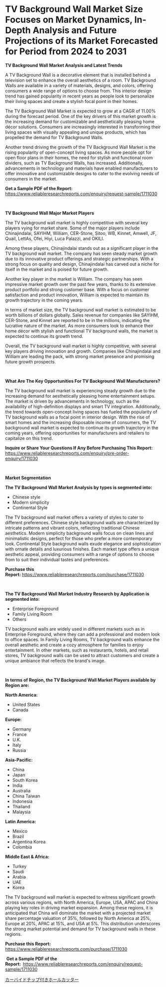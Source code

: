 <p><h1>TV Background Wall Market Size Focuses on Market Dynamics, In-Depth Analysis and Future Projections of its Market Forecasted for Period from 2024 to 2031</h1></p><p><strong>TV Background Wall Market Analysis and Latest Trends</strong></p>
<p><p>A TV Background Wall is a decorative element that is installed behind a television set to enhance the overall aesthetics of a room. TV Background Walls are available in a variety of materials, designs, and colors, offering consumers a wide range of options to choose from. This interior design trend has gained popularity in recent years as people look to personalize their living spaces and create a stylish focal point in their homes.</p><p>The TV Background Wall Market is expected to grow at a CAGR of 11.00% during the forecast period. One of the key drivers of this market growth is the increasing demand for customizable and aesthetically pleasing home décor solutions. Consumers are increasingly interested in transforming their living spaces with visually appealing and unique products, which has propelled the demand for TV Background Walls.</p><p>Another trend driving the growth of the TV Background Wall Market is the rising popularity of open-concept living spaces. As more people opt for open floor plans in their homes, the need for stylish and functional room dividers, such as TV Background Walls, has increased. Additionally, advancements in technology and materials have enabled manufacturers to offer innovative and customizable designs to cater to the evolving needs of consumers in the market.</p></p>
<p><strong>Get a Sample PDF of the Report:&nbsp;</strong> <a href="https://www.reliableresearchreports.com/enquiry/request-sample/1711030">https://www.reliableresearchreports.com/enquiry/request-sample/1711030</a></p>
<p>&nbsp;</p>
<p><strong>TV Background Wall Major Market Players</strong></p>
<p><p>The TV background wall market is highly competitive with several key players vying for market share. Some of the major players include Chinajindalai, SAYIHM, William, CER-Stone, Sitoo, WB, Kinnet, Amwell, JF, Quail, LettAs, Ofei, Hiyi, Luca Palazzi, and OKILI.</p><p>Among these players, Chinajindalai stands out as a significant player in the TV background wall market. The company has seen steady market growth due to its innovative product offerings and strategic partnerships. With a strong focus on quality and design, Chinajindalai has carved out a niche for itself in the market and is poised for future growth.</p><p>Another key player in the market is William. The company has seen impressive market growth over the past few years, thanks to its extensive product portfolio and strong customer base. With a focus on customer satisfaction and product innovation, William is expected to maintain its growth trajectory in the coming years.</p><p>In terms of market size, the TV background wall market is estimated to be worth billions of dollars globally. Sales revenue for companies like SAYIHM, CER-Stone, and Kinnet are reported to be in the millions, indicating the lucrative nature of the market. As more consumers look to enhance their home décor with stylish and functional TV background walls, the market is expected to continue its growth trend.</p><p>Overall, the TV background wall market is highly competitive, with several key players driving innovation and growth. Companies like Chinajindalai and William are leading the pack, with strong market presence and promising future growth prospects.</p></p>
<p>&nbsp;</p>
<p><strong>What Are The Key Opportunities For TV Background Wall Manufacturers?</strong></p>
<p><p>The TV background wall market is experiencing steady growth due to the increasing demand for aesthetically pleasing home entertainment setups. The market is driven by advancements in technology, such as the availability of high-definition displays and smart TV integration. Additionally, the trend towards open-concept living spaces has fueled the popularity of TV background walls as a focal point in interior design. With the rise of smart homes and the increasing disposable income of consumers, the TV background wall market is expected to continue its growth trajectory in the coming years, offering opportunities for manufacturers and retailers to capitalize on this trend.</p></p>
<p><strong>Inquire or Share Your Questions If Any Before Purchasing This Report:</strong> <a href="https://www.reliableresearchreports.com/enquiry/pre-order-enquiry/1711030">https://www.reliableresearchreports.com/enquiry/pre-order-enquiry/1711030</a></p>
<p>&nbsp;</p>
<p><strong>Market Segmentation</strong></p>
<p><strong>The TV Background Wall Market Analysis by types is segmented into:</strong></p>
<p><ul><li>Chinese style</li><li>Modern simplicity</li><li>Continental Style</li></ul></p>
<p><p>The TV background wall market offers a variety of styles to cater to different preferences. Chinese style background walls are characterized by intricate patterns and vibrant colors, reflecting traditional Chinese aesthetics. Modern simplicity background walls focus on clean lines and minimalistic designs, perfect for those who prefer a more contemporary look. Continental Style background walls exude elegance and sophistication with ornate details and luxurious finishes. Each market type offers a unique aesthetic appeal, providing consumers with a range of options to choose from to suit their individual tastes and preferences.</p></p>
<p><strong>Purchase this Report:&nbsp;</strong><a href="https://www.reliableresearchreports.com/purchase/1711030">https://www.reliableresearchreports.com/purchase/1711030</a></p>
<p>&nbsp;</p>
<p><strong>The TV Background Wall Market Industry Research by Application is segmented into:</strong></p>
<p><ul><li>Enterprise Foreground</li><li>Family Living Room</li><li>Others</li></ul></p>
<p><p>TV background walls are widely used in different markets such as in Enterprise Foreground, where they can add a professional and modern look to office spaces. In Family Living Rooms, TV background walls enhance the overall aesthetic and create a cozy atmosphere for families to enjoy entertainment. In other markets, such as restaurants, hotels, and retail stores, TV background walls can be used to attract customers and create a unique ambiance that reflects the brand's image.</p></p>
<p>&nbsp;</p>
<p><strong>In terms of Region, the TV Background Wall Market Players available by Region are:</strong></p>
<p>
    <p> <strong> North America: </strong>
        <ul>
            <li>United States</li>
            <li>Canada</li>
        </ul>
        </p> 
    <p> <strong> Europe: </strong>
        <ul>
            <li>Germany</li>
            <li>France</li>
            <li>U.K.</li>
            <li>Italy</li>
            <li>Russia</li>
        </ul>
        </p> 
    <p> <strong> Asia-Pacific: </strong>
        <ul>
            <li>China</li>
            <li>Japan</li>
            <li>South Korea</li>
            <li>India</li>
            <li>Australia</li>
            <li>China Taiwan</li>
            <li>Indonesia</li>
            <li>Thailand</li>
            <li>Malaysia</li>
        </ul>
        </p> 
    <p> <strong> Latin America: </strong>
        <ul>
            <li>Mexico</li>
            <li>Brazil</li>
            <li>Argentina Korea</li>
            <li>Colombia</li>
        </ul>
        </p> 
    <p> <strong> Middle East & Africa: </strong>
        <ul>
            <li>Turkey</li>
            <li>Saudi</li>
            <li>Arabia</li>
            <li>UAE</li>
            <li>Korea</li>
        </ul>
    </p>
    </p>
<p><p>The TV background wall market is expected to witness significant growth across various regions, with North America, Europe, USA, APAC and China playing key roles in driving market expansion. Among these regions, it is anticipated that China will dominate the market with a projected market share percentage valuation of 35%, followed by North America at 25%, Europe at 20%, APAC at 15%, and USA at 5%. This distribution underscores the strong market potential and demand for TV background walls in these regions.</p></p>
<p><strong>Purchase this Report: </strong><a href="https://www.reliableresearchreports.com/purchase/1711030">https://www.reliableresearchreports.com/purchase/1711030</a></p>
<p>&nbsp;<strong>Get a Sample PDF of the Report:&nbsp;&nbsp;</strong><a href="https://www.reliableresearchreports.com/enquiry/request-sample/1711030">https://www.reliableresearchreports.com/enquiry/request-sample/1711030</a></p>
<p><strong></strong></p>
<p><p><a href="https://github.com/lababdou/Market-Research-Report-List-3/blob/main/67759772780.md">カーバイドチップ付きホールカッター</a></p></p>